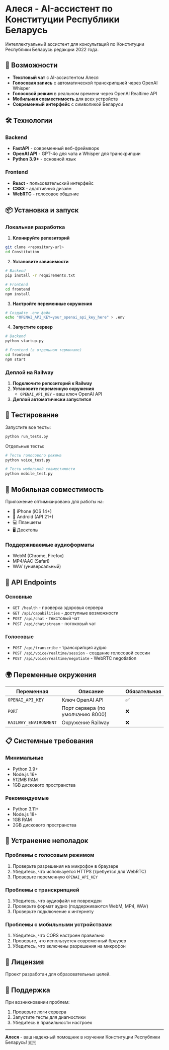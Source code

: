 # Алеся - AI-ассистент по Конституции Республики Беларусь

Интеллектуальный ассистент для консультаций по Конституции Республики Беларусь редакции 2022 года.

## 🚀 Возможности

- **Текстовый чат** с AI-ассистентом Алеся
- **Голосовая запись** с автоматической транскрипцией через OpenAI Whisper
- **Голосовой режим** в реальном времени через OpenAI Realtime API
- **Мобильная совместимость** для всех устройств
- **Современный интерфейс** с символикой Беларуси

## 🛠 Технологии

### Backend
- **FastAPI** - современный веб-фреймворк
- **OpenAI API** - GPT-4o для чата и Whisper для транскрипции
- **Python 3.9+** - основной язык

### Frontend
- **React** - пользовательский интерфейс
- **CSS3** - адаптивный дизайн
- **WebRTC** - голосовое общение

## 📦 Установка и запуск

### Локальная разработка

1. **Клонируйте репозиторий**
```bash
git clone <repository-url>
cd Constitution
```

2. **Установите зависимости**
```bash
# Backend
pip install -r requirements.txt

# Frontend
cd frontend
npm install
```

3. **Настройте переменные окружения**
```bash
# Создайте .env файл
echo "OPENAI_API_KEY=your_openai_api_key_here" > .env
```

4. **Запустите сервер**
```bash
# Backend
python startup.py

# Frontend (в отдельном терминале)
cd frontend
npm start
```

### Деплой на Railway

1. **Подключите репозиторий к Railway**
2. **Установите переменную окружения**
   - `OPENAI_API_KEY` - ваш ключ OpenAI API
3. **Деплой автоматически запустится**

## 🧪 Тестирование

Запустите все тесты:
```bash
python run_tests.py
```

Отдельные тесты:
```bash
# Тесты голосового режима
python voice_test.py

# Тесты мобильной совместимости
python mobile_test.py
```

## 📱 Мобильная совместимость

Приложение оптимизировано для работы на:
- 📱 iPhone (iOS 14+)
- 🤖 Android (API 21+)
- 💻 Планшеты
- 🖥 Десктопы

### Поддерживаемые аудиоформаты
- WebM (Chrome, Firefox)
- MP4/AAC (Safari)
- WAV (универсальный)

## 🔧 API Endpoints

### Основные
- `GET /health` - проверка здоровья сервера
- `GET /api/capabilities` - доступные возможности
- `POST /api/chat` - текстовый чат
- `POST /api/chat/stream` - потоковый чат

### Голосовые
- `POST /api/transcribe` - транскрипция аудио
- `POST /api/voice/realtime/session` - создание голосовой сессии
- `POST /api/voice/realtime/negotiate` - WebRTC negotiation

## 🌍 Переменные окружения

| Переменная | Описание | Обязательная |
|------------|----------|--------------|
| `OPENAI_API_KEY` | Ключ OpenAI API | ✅ |
| `PORT` | Порт сервера (по умолчанию 8000) | ❌ |
| `RAILWAY_ENVIRONMENT` | Окружение Railway | ❌ |

## 📋 Системные требования

### Минимальные
- Python 3.9+
- Node.js 16+
- 512MB RAM
- 1GB дискового пространства

### Рекомендуемые
- Python 3.11+
- Node.js 18+
- 1GB RAM
- 2GB дискового пространства

## 🚨 Устранение неполадок

### Проблемы с голосовым режимом
1. Проверьте разрешения на микрофон в браузере
2. Убедитесь, что используется HTTPS (требуется для WebRTC)
3. Проверьте переменную `OPENAI_API_KEY`

### Проблемы с транскрипцией
1. Убедитесь, что аудиофайл не поврежден
2. Проверьте формат аудио (поддерживаются WebM, MP4, WAV)
3. Проверьте подключение к интернету

### Проблемы с мобильными устройствами
1. Убедитесь, что CORS настроен правильно
2. Проверьте, что используется современный браузер
3. Убедитесь, что включены разрешения на микрофон

## 📄 Лицензия

Проект разработан для образовательных целей.

## 🤝 Поддержка

При возникновении проблем:
1. Проверьте логи сервера
2. Запустите тесты для диагностики
3. Убедитесь в правильности настроек

---

**Алеся** - ваш надежный помощник в изучении Конституции Республики Беларусь! 🇧🇾
